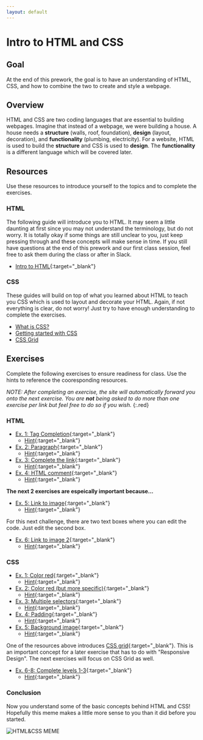```yaml
---
layout: default
---
```

# Intro to HTML and CSS

## Goal

At the end of this prework, the goal is to have an understanding of HTML, CSS, and how to combine the two to create and style a webpage.

## Overview

HTML and CSS are two coding languages that are essential to building webpages. Imagine that instead of a webpage, we were building a house. A house needs a **structure** (walls, roof, foundation), **design** (layout, decoration), and **functionality** (plumbing, electricity). For a website, HTML is used to build the **structure** and CSS is used to **design**. The **functionality** is a different language which will be covered later.

## Resources

Use these resources to introduce yourself to the topics and to complete the exercises.

### HTML

The following guide will introduce you to HTML. It may seem a little daunting at first since you may not understand the terminology, but do not worry. It is totally okay if some things are still unclear to you, just keep pressing through and these concepts will make sense in time. If you still have questions at the end of this prework and our first class session, feel free to ask them during the class or after in Slack.  

* [Intro to HTML](https://developer.mozilla.org/en-US/docs/Learn/HTML/Introduction_to_HTML/Getting_started){:target="_blank"}


### CSS

These guides will build on top of what you learned about HTML to teach you CSS which is used to layout and decorate your HTML. Again, if not everything is clear, do not worry! Just try to have enough understanding to complete the exercises.

* [What is CSS?](https://developer.mozilla.org/en-US/docs/Learn/CSS/First_steps/What_is_CSS)
* [Getting started with CSS](https://developer.mozilla.org/en-US/docs/Learn/CSS/First_steps/Getting_started)
* [CSS Grid](https://developer.mozilla.org/en-US/docs/Web/CSS/CSS_Grid_Layout)

## Exercises

Complete the following exercises to ensure readiness for class. Use the hints to reference the cooresponding resources.

_NOTE: After completing an exercise, the site will automatically forward you onto the next exercise. You are **not** being asked to do more than one exercise per link but feel free to do so if you wish._
{:.red}

### HTML
* [Ex. 1: Tag Completion](https://www.w3schools.com/html/exercise.asp?filename=exercise_html_paragraphs2){:target="_blank"}
  * [Hint](https://developer.mozilla.org/en-US/docs/Learn/HTML/Introduction_to_HTML/Getting_started#Anatomy_of_an_HTML_element){:target="_blank"}
* [Ex. 2: Paragraph](https://www.w3schools.com/html/exercise.asp?filename=exercise_html_paragraphs1){:target="_blank"}
  * [Hint](https://developer.mozilla.org/en-US/docs/Learn/HTML/Introduction_to_HTML/Getting_started#Anatomy_of_an_HTML_element){:target="_blank"}
* [Ex. 3: Complete the link](https://www.w3schools.com/html/exercise.asp?filename=exercise_html_attributes3){:target="_blank"}
  * [Hint](https://developer.mozilla.org/en-US/docs/Learn/HTML/Introduction_to_HTML/Getting_started#Attributes){:target="_blank"}
* [Ex. 4: HTML comment](https://www.w3schools.com/html/exercise.asp?filename=exercise_html_comments1){:target="_blank"}
  * [Hint](https://developer.mozilla.org/en-US/docs/Learn/HTML/Introduction_to_HTML/Getting_started#HTML_comments){:target="_blank"}

**The next 2 exercises are espeically important because...**
* [Ex. 5: Link to image](https://www.w3schools.com/html/exercise.asp?filename=exercise_html_images5){:target="_blank"}
  * [Hint](https://developer.mozilla.org/en-US/docs/Learn/HTML/Multimedia_and_embedding/Images_in_HTML#How_do_we_put_an_image_on_a_webpage){:target="_blank"}

For this next challenge, there are two text boxes where you can edit the code. Just edit the second box.
* [Ex. 6: Link to image 2](https://developer.mozilla.org/en-US/docs/Learn/HTML/Multimedia_and_embedding/Images_in_HTML/Test_your_skills:_HTML_images#HTML_images_1){:target="_blank"}
  * [Hint](https://developer.mozilla.org/en-US/docs/Learn/HTML/Multimedia_and_embedding/Images_in_HTML#How_do_we_put_an_image_on_a_webpage){:target="_blank"}

### CSS
* [Ex. 1: Color red](https://www.w3schools.com/css/exercise.asp){:target="_blank"}
  * [Hint](https://developer.mozilla.org/en-US/docs/Learn/CSS/First_steps/Getting_started#Styling_HTML_elements){:target="_blank"}
* [Ex. 2: Color red (but more specific)](https://www.w3schools.com/css/exercise.asp?filename=exercise_selectors3){:target="_blank"}
  * [Hint](https://developer.mozilla.org/en-US/docs/Learn/CSS/First_steps/Getting_started#Adding_a_class){:target="_blank"}
* [Ex. 3: Multiple selectors](https://www.w3schools.com/css/exercise.asp?filename=exercise_selectors4){:target="_blank"}
  * [Hint](https://developer.mozilla.org/en-US/docs/Learn/CSS/First_steps/Getting_started#Styling_HTML_elements){:target="_blank"}
* [Ex. 4: Padding](https://www.w3schools.com/css/exercise.asp?filename=exercise_padding2){:target="_blank"}
  * [Hint](https://www.w3schools.com/css/css_padding.asp#midcontentadcontainer){:target="_blank"}
* [Ex. 5: Background image](https://www.w3schools.com/css/exercise.asp?filename=exercise_css3_backgrounds1){:target="_blank"}
  * [Hint](https://developer.mozilla.org/en-US/docs/Web/CSS/background-image){:target="_blank"}

One of the resources above introduces [CSS grid](https://developer.mozilla.org/en-US/docs/Web/CSS/CSS_Grid_Layout){:target="_blank"}. This is an important concept for a later exercise that has to do with "Responsive Design". The next exercises will focus on CSS Grid as well. 

* [Ex. 6-8: Complete levels 1-3](https://www.w3schools.com/css/exercise.asp?filename=exercise_padding2){:target="_blank"}
  * [Hint](https://developer.mozilla.org/en-US/docs/Web/CSS/CSS_Grid_Layout/Basic_Concepts_of_Grid_Layout#The_Grid_container){:target="_blank"}

### Conclusion 
Now you understand some of the basic concepts behind HTML and CSS! Hopefully this meme makes a little more sense to you than it did before you started. 


![HTML&CSS MEME](https://qph.fs.quoracdn.net/main-qimg-097424108c6dc99849e7365be6848c8b)
